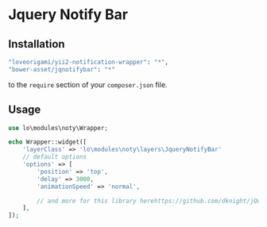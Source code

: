 # Jquery Notify Bar

Installation
--------

```bash
"loveorigami/yii2-notification-wrapper": "*",
"bower-asset/jqnotifybar": "*"
```

to the ```require``` section of your `composer.json` file.


Usage
-----

```php
use lo\modules\noty\Wrapper;

echo Wrapper::widget([
    'layerClass' => 'lo\modules\noty\layers\JqueryNotifyBar'
    // default options
    'options' => [
        'position' => 'top',
        'delay' => 3000,
        'animationSpeed' => 'normal',

        // and more for this library herehttps://github.com/dknight/jQuery-Notify-bar
    ],
]);

```
